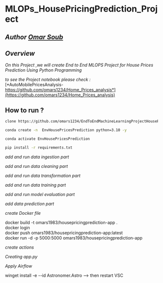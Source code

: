 # MLOPs_HousePricingPrediction_Project

## *Author  [Omar Soub](https://github.com/omars1234)*

## *Overview*

*On this Project ,we will create End to End MLOPS Project for House Prices Prediction Using Python Programming*


*to see the Project notebook please check :*  
[*AutoMobilePricesAnalysis-https://github.com/omars1234/Home_Prices_analysis*](https://github.com/omars1234/Home_Prices_analysis) 




## How to run ?

```bash
clone https://github.com/omars1234/EndToEndMachineLearningProjectHousePricingPrediction.git
```

```bash
conda create -n  EnvHousePricesPrediction python=3.10 -y
```

```bash
conda activate EnvHousePricesPrediction
```

```bash
pip install -r requirements.txt
```


*add and run data ingestion part*

*add and run data cleaning part*

*add and run data transformation part*

*add and run data training part*

*add and run model evaluation part*

*add data prediction part*

*create Docker file*

docker build -t omars1983/housepricingprediction-app .  
docker login  
docker push omars1983/housepricingprediction-app:latest  
docker run -d -p 5000:5000 omars1983/housepricingprediction-app  

*create actions*


*Creating app.py*

*Apply Airflow*

winget install -e --id Astronomer.Astro  --> then restart VSC 

